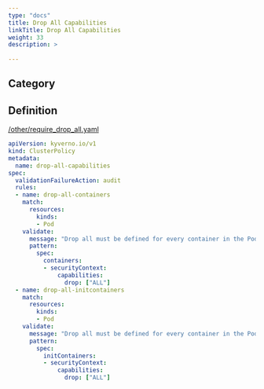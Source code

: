 ```yaml
---
type: "docs"
title: Drop All Capabilities
linkTitle: Drop All Capabilities
weight: 33
description: >
    
---
```


## Category


## Definition
[/other/require_drop_all.yaml](https://github.com/kyverno/policies/raw/main//other/require_drop_all.yaml)

```yaml
apiVersion: kyverno.io/v1
kind: ClusterPolicy
metadata:
  name: drop-all-capabilities
spec:
  validationFailureAction: audit
  rules:
  - name: drop-all-containers
    match:
      resources:
        kinds:
        - Pod
    validate:
      message: "Drop all must be defined for every container in the Pod."
      pattern:
        spec:
          containers:
          - securityContext:
              capabilities:
                drop: ["ALL"]
  - name: drop-all-initcontainers
    match:
      resources:
        kinds:
        - Pod
    validate:
      message: "Drop all must be defined for every container in the Pod."
      pattern:
        spec:
          initContainers:
          - securityContext:
              capabilities:
                drop: ["ALL"]
```
